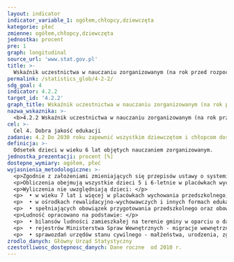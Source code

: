 ```yaml
---
layout: indicator
indicator_variable_1: ogółem,chłopcy,dziewczęta
kategorie: płeć
zmienne: ogółem,chłopcy,dziewczęta
jednostka: procent
pre: 1
graph: longitudinal
source_url: 'www.stat.gov.pl'
title: >-
  Wskaźnik uczestnictwa w nauczaniu zorganizowanym (na rok przed rozpoczęciem obowiązku szkolnego)
permalink: /statistics_glob/4-2-2/
sdg_goal: 4
indicator: 4.2.2
target_id: '4.2.2'
graph_title: Wskaźnik uczestnictwa w nauczaniu zorganizowanym (na rok przed rozpoczęciem obowiązku szkolnego)
nazwa_wskaznika: >-
  <b>4.2.2 Wskaźnik uczestnictwa w nauczaniu zorganizowanym (na rok przed rozpoczęciem obowiązku szkolnego)</b>
cel: >-
  Cel 4. Dobra jakość edukacji
zadanie: 4.2 Do 2030 roku zapewnić wszystkim dziewczętom i chłopcom dostęp do wysokiej jakości rozwoju we wczesnym dzieciństwie, opieki i edukacji przedszkolnej przygotowującej do rozpoczęcia edukacji na poziomie podstawowym
definicja: >-
  Odsetek dzieci w wieku 6 lat objętych nauczaniem zorganizowanym.
jednostka_prezentacji: procent [%]
dostepne_wymiary: ogółem, płeć
wyjasnienia_metodologiczne: >-
  <p>Zgodnie z założeniami zmieniających się przepisów ustawy o systemie oświaty, do wyliczeń zostały wzięte pod uwagę dzieci w wieku 5 i 6-lat (dla roku szkolnego od 2011/12 do 2015/16) oraz 6 lat (dla roku szkolnego 2009/10, 2010/11 i 2016/17).</p>
  <p>Obliczenia obejmują wszystkie dzieci 5 i 6-letnie w placówkach wychowania przedszkolnego (przedszkola, zespoły wychowania przedszkolnego, punkty przedszkolne, oddziały przedszkolne przy szkołach podstawowych) oraz dzieci 6-letnie w szkołach podstawowych.</p>
  <p>Wyliczenia nie uwzględniają dzieci: </p>
  <p>  • w wieku 7 lat i więcej w placówkach wychowania przedszkolnego;</p>
  <p>  • w ośrodkach rewalidacyjno-wychowawczych i innych formach edukacji przedszkolnej/wczesnoszkolnej;
  <p>  • spełniających obowiązek przygotowania przedszkolnego oraz obowiązek szkolny poza Polską. </p>
  <p>Ludność opracowano na podstawie: </p>
  <p>  • bilansów ludności zamieszkałej na terenie gminy w oparciu o dane Narodowego Spisu Powszechnego Ludności i Mieszkań 2011 (dla danych od 2010 r.)  dla lat wcześniejszych (2003-2009) w oparciu o dane Narodowego Spisu Powszechnego Ludności i Mieszkań 2002, </p>
  <p>  • rejestrów Ministerstwa Spraw Wewnętrznych - migracje wewnętrzne i zagraniczne na pobyt stały (od 2006 r. dane są pobierane z rejestru PESEL - Powszechny Elektroniczny System Ewidencji Ludności), </p>
  <p>  • sprawozdań urzędów stanu cywilnego - małżeństwa, urodzenia, zgony.</p>
zrodlo_danych: Główny Urząd Statystyczny
czestotliwosc_dostępnosc_danych: Dane roczne  od 2010 r.
---
```

